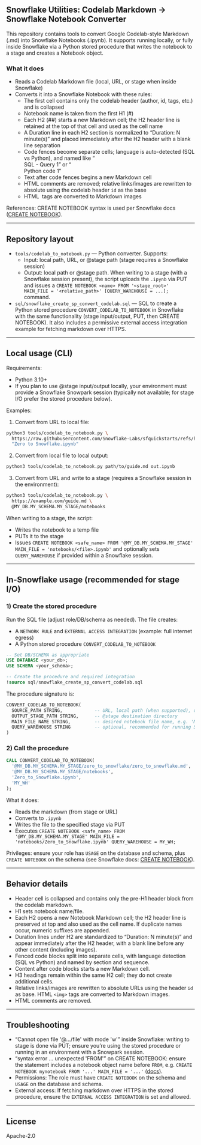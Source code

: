 ## Snowflake Utilities: Codelab Markdown → Snowflake Notebook Converter

This repository contains tools to convert Google Codelab-style Markdown (.md) into Snowflake Notebooks (.ipynb). It supports running locally, or fully inside Snowflake via a Python stored procedure that writes the notebook to a stage and creates a Notebook object.

### What it does
- Reads a Codelab Markdown file (local, URL, or stage when inside Snowflake)
- Converts it into a Snowflake Notebook with these rules:
  - The first cell contains only the codelab header (author, id, tags, etc.) and is collapsed
  - Notebook name is taken from the first H1 (#)
  - Each H2 (##) starts a new Markdown cell; the H2 header line is retained at the top of that cell and used as the cell name
  - A Duration line in each H2 section is normalized to “Duration: N minute(s)” and placed immediately after the H2 header with a blank line separation
  - Code fences become separate cells; language is auto-detected (SQL vs Python), and named like “<Section> SQL - Query 1” or “<Section> Python code 1”
  - Text after code fences begins a new Markdown cell
  - HTML comments are removed; relative links/images are rewritten to absolute using the codelab header `id` as the base
  - HTML <img> tags are converted to Markdown images

References: CREATE NOTEBOOK syntax is used per Snowflake docs ([CREATE NOTEBOOK](https://docs.snowflake.com/en/sql-reference/sql/create-notebook)).

---

## Repository layout
- `tools/codelab_to_notebook.py` — Python converter. Supports:
  - Input: local path, URL, or @stage path (stage requires a Snowflake session)
  - Output: local path or @stage path. When writing to a stage (with a Snowflake session present), the script uploads the `.ipynb` via PUT and issues a `CREATE NOTEBOOK <name> FROM '<stage_root>' MAIN_FILE = '<relative_path>' [QUERY_WAREHOUSE = ...];` command.
- `sql/snowflake_create_sp_convert_codelab.sql` — SQL to create a Python stored procedure `CONVERT_CODELAB_TO_NOTEBOOK` in Snowflake with the same functionality (stage input/output, PUT, then CREATE NOTEBOOK). It also includes a permissive external access integration example for fetching markdown over HTTPS.

---

## Local usage (CLI)
Requirements:
- Python 3.10+
- If you plan to use @stage input/output locally, your environment must provide a Snowflake Snowpark session (typically not available; for stage I/O prefer the stored procedure below).

Examples:

1) Convert from URL to local file:
```bash
python3 tools/codelab_to_notebook.py \
  https://raw.githubusercontent.com/Snowflake-Labs/sfquickstarts/refs/heads/master/site/sfguides/src/zero_to_snowflake/zero_to_snowflake.md \
  "Zero to Snowflake.ipynb"
```

2) Convert from local file to local output:
```bash
python3 tools/codelab_to_notebook.py path/to/guide.md out.ipynb
```

3) Convert from URL and write to a stage (requires a Snowflake session in the environment):
```bash
python3 tools/codelab_to_notebook.py \
  https://example.com/guide.md \
  @MY_DB.MY_SCHEMA.MY_STAGE/notebooks
```
When writing to a stage, the script:
- Writes the notebook to a temp file
- PUTs it to the stage
- Issues `CREATE NOTEBOOK <safe_name> FROM '@MY_DB.MY_SCHEMA.MY_STAGE' MAIN_FILE = 'notebooks/<file>.ipynb'` and optionally sets `QUERY_WAREHOUSE` if provided within a Snowflake session.

---

## In-Snowflake usage (recommended for stage I/O)

### 1) Create the stored procedure
Run the SQL file (adjust role/DB/schema as needed). The file creates:
- A `NETWORK RULE` and `EXTERNAL ACCESS INTEGRATION` (example: full internet egress)
- A Python stored procedure `CONVERT_CODELAB_TO_NOTEBOOK`

```sql
-- Set DB/SCHEMA as appropriate
USE DATABASE <your_db>;
USE SCHEMA <your_schema>;

-- Create the procedure and required integration
!source sql/snowflake_create_sp_convert_codelab.sql
```

The procedure signature is:
```sql
CONVERT_CODELAB_TO_NOTEBOOK(
  SOURCE_PATH STRING,            -- URL, local path (when supported), or @stage path
  OUTPUT_STAGE_PATH STRING,      -- @stage destination directory
  MAIN_FILE_NAME STRING,         -- desired notebook file name, e.g. 'MyNotebook.ipynb'
  QUERY_WAREHOUSE STRING         -- optional, recommended for running SQL in notebook
)
```

### 2) Call the procedure
```sql
CALL CONVERT_CODELAB_TO_NOTEBOOK(
  '@MY_DB.MY_SCHEMA.MY_STAGE/zero_to_snowflake/zero_to_snowflake.md',
  '@MY_DB.MY_SCHEMA.MY_STAGE/notebooks',
  'Zero_to_Snowflake.ipynb',
  'MY_WH'
);
```
What it does:
- Reads the markdown (from stage or URL)
- Converts to `.ipynb`
- Writes the file to the specified stage via PUT
- Executes `CREATE NOTEBOOK <safe_name> FROM '@MY_DB.MY_SCHEMA.MY_STAGE' MAIN_FILE = 'notebooks/Zero_to_Snowflake.ipynb' QUERY_WAREHOUSE = MY_WH;`

Privileges: ensure your role has `USAGE` on the database and schema, plus `CREATE NOTEBOOK` on the schema (see Snowflake docs: [CREATE NOTEBOOK](https://docs.snowflake.com/en/sql-reference/sql/create-notebook)).

---

## Behavior details
- Header cell is collapsed and contains only the pre-H1 header block from the codelab markdown.
- H1 sets notebook name/file.
- Each H2 opens a new Notebook Markdown cell; the H2 header line is preserved at top and also used as the cell name. If duplicate names occur, numeric suffixes are appended.
- Duration lines under H2 are standardized to “Duration: N minute(s)” and appear immediately after the H2 header, with a blank line before any other content (including images).
- Fenced code blocks split into separate cells, with language detection (SQL vs Python) and named by section and sequence.
- Content after code blocks starts a new Markdown cell.
- H3 headings remain within the same H2 cell; they do not create additional cells.
- Relative links/images are rewritten to absolute URLs using the header `id` as base. HTML `<img>` tags are converted to Markdown images.
- HTML comments are removed.

---

## Troubleshooting
- “Cannot open file '@.../file' with mode 'w'” inside Snowflake: writing to stage is done via PUT; ensure you’re using the stored procedure or running in an environment with a Snowpark session.
- “syntax error ... unexpected 'FROM'” on CREATE NOTEBOOK: ensure the statement includes a notebook object name before `FROM`, e.g. `CREATE NOTEBOOK mynotebook FROM '...' MAIN_FILE = '...'` ([docs](https://docs.snowflake.com/en/sql-reference/sql/create-notebook)).
- Permissions: The role must have `CREATE NOTEBOOK` on the schema and `USAGE` on the database and schema.
- External access: If fetching markdown over HTTPS in the stored procedure, ensure the `EXTERNAL ACCESS INTEGRATION` is set and allowed.

---

## License
Apache-2.0


